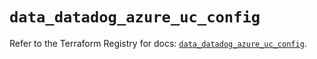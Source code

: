 # `data_datadog_azure_uc_config`

Refer to the Terraform Registry for docs: [`data_datadog_azure_uc_config`](https://registry.terraform.io/providers/datadog/datadog/3.77.0/docs/data-sources/azure_uc_config).
